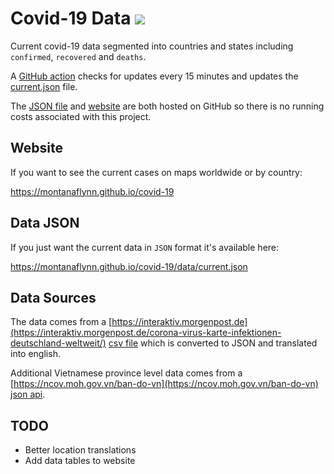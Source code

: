 # Covid-19 Data [![](https://github.com/montanaflynn/covid-19/workflows/Update/badge.svg)](https://github.com/montanaflynn/covid-19/actions)

Current covid-19 data segmented into countries and states including `confirmed`, `recovered` and `deaths`.

A [GitHub action](https://github.com/montanaflynn/covid-19/blob/master/.github/workflows/main.yml) checks for updates every 15 minutes and updates the [current.json](https://raw.githubusercontent.com/montanaflynn/covid-19/master/data/current.json) file.

The [JSON file](https://montanaflynn.github.io/covid-19/data/current.json) and [website](https://montanaflynn.github.io/covid-19) are both hosted on GitHub so there is no running costs associated with this project.

## Website

If you want to see the current cases on maps worldwide or by country:

https://montanaflynn.github.io/covid-19

## Data JSON

If you just want the current data in `JSON` format it's available here:

https://montanaflynn.github.io/covid-19/data/current.json

## Data Sources

The data comes from a [https://interaktiv.morgenpost.de](https://interaktiv.morgenpost.de/corona-virus-karte-infektionen-deutschland-weltweit/) [csv file](https://interaktiv.morgenpost.de/corona-virus-karte-infektionen-deutschland-weltweit/data/Coronavirus.current.v2.csv) which is converted to JSON and translated into english.

Additional Vietnamese province level data comes from a [https://ncov.moh.gov.vn/ban-do-vn](https://ncov.moh.gov.vn/ban-do-vn) [json api](https://maps.vnpost.vn/app/api/democoronas/).

## TODO

- Better location translations
- Add data tables to website
